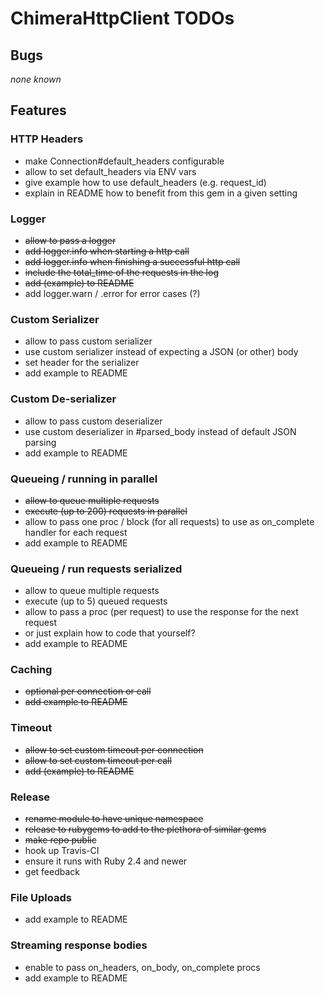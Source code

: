 # ChimeraHttpClient TODOs

## Bugs

_none known_

## Features

### HTTP Headers

* make Connection#default_headers configurable
* allow to set default_headers via ENV vars
* give example how to use default_headers (e.g. request_id)
* explain in README how to benefit from this gem in a given setting

### Logger

* ~~allow to pass a logger~~
* ~~add logger.info when starting a http call~~
* ~~add logger.info when finishing a successful http call~~
* ~~include the total_time of the requests in the log~~
* ~~add (example) to README~~
* add logger.warn / .error for error cases (?)

### Custom Serializer

* allow to pass custom serializer
* use custom serializer instead of expecting a JSON (or other) body
* set header for the serializer
* add example to README

### Custom De-serializer

* allow to pass custom deserializer
* use custom deserializer in #parsed_body instead of default JSON parsing
* add example to README

### Queueing / running in parallel

* ~~allow to queue multiple requests~~
* ~~execute (up to 200) requests in parallel~~
* allow to pass one proc / block (for all requests) to use as on_complete handler for each request
* add example to README

### Queueing / run requests serialized

* allow to queue multiple requests
* execute (up to 5) queued requests
* allow to pass a proc (per request) to use the response for the next request
* or just explain how to code that yourself?
* add example to README

### Caching

* ~~optional per connection or call~~
* ~~add example to README~~

### Timeout

* ~~allow to set custom timeout per connection~~
* ~~allow to set custom timeout per call~~
* ~~add (example) to README~~

### Release

* ~~rename module to have unique namespace~~
* ~~release to rubygems to add to the plethora of similar gems~~
* ~~make repo public~~
* hook up Travis-CI
* ensure it runs with Ruby 2.4 and newer
* get feedback

### File Uploads

* add example to README

### Streaming response bodies

* enable to pass on_headers, on_body, on_complete procs
* add example to README
